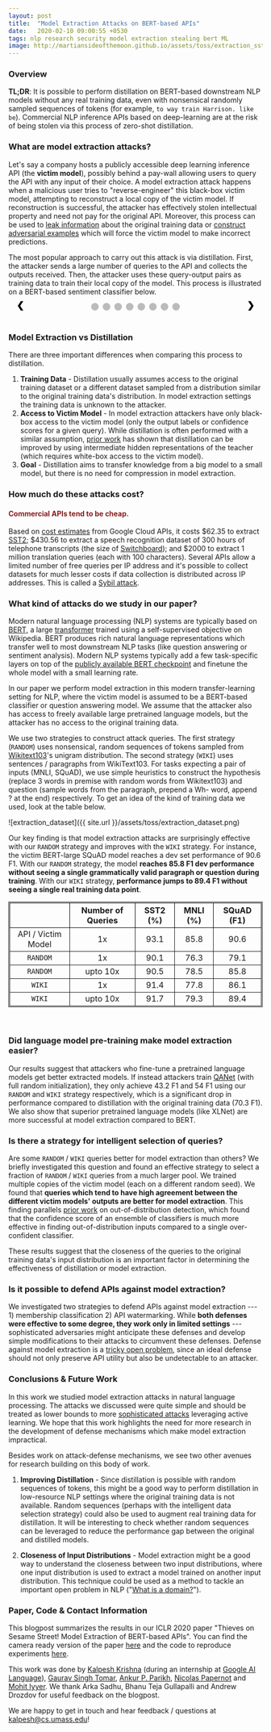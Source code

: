 ```yaml
---
layout: post
title:  "Model Extraction Attacks on BERT-based APIs"
date:   2020-02-10 09:00:55 +0530
tags: nlp research security model extraction stealing bert ML
image: http://martiansideofthemoon.github.io/assets/toss/extraction_sst2.png
---
```


### Overview

**TL;DR**: It is possible to perform distillation on BERT-based downstream NLP models without any real training data, even with nonsensical randomly sampled sequences of tokens (for example, `to way train Harrison. like be`). Commercial NLP inference APIs based on deep-learning are at the risk of being stolen via this process of zero-shot distillation.

### What are model extraction attacks?

Let's say a company hosts a publicly accessible deep learning inference API (the **victim model**), possibly behind a pay-wall allowing users to query the API with any input of their choice. A model extraction attack happens when a malicious user tries to "reverse-engineer" this black-box victim model, attempting to reconstruct a local copy of the victim model. If reconstruction is successful, the attacker has effectively stolen intellectual property and need not pay for the original API. Moreover, this process can be used to [leak information](https://arxiv.org/pdf/1609.02943.pdf) about the original training data or [construct adversarial examples](https://arxiv.org/abs/1602.02697) which will force the victim model to make incorrect predictions.

The most popular approach to carry out this attack is via distillation. First, the attacker sends a large number of queries to the API and collects the outputs received. Then, the attacker uses these query-output pairs as training data to train their local copy of the model. This process is illustrated on a BERT-based sentiment classifier below.

<style>
.mySlides {display: none}

/* Slideshow container */
.slideshow-container {
  max-width: 1000px;
  position: relative;
  margin: auto;
}

/* Next & previous buttons */
.prev, .next {
  cursor: pointer;
  position: absolute;
  top: 50%;
  width: auto;
  padding: 16px;
  margin-top: -22px;
  color: black;
  font-weight: bold;
  font-size: 18px;
  transition: 0.6s ease;
  border-radius: 0 3px 3px 0;
  user-select: none;
}

/* Position the "next button" to the right */
.next {
  right: 0;
  border-radius: 3px 0 0 3px;
}

/* On hover, add a black background color with a little bit see-through */
.prev:hover, .next:hover {
  background-color: rgba(0,0,0,0.8);
}

/* Caption text */
.text {
  color: #881c1c;
  font-size: 15px;
  padding: 8px 12px;
  position: absolute;
  bottom: 8px;
  width: 100%;
  text-align: center;
/*  font-weight: bold;*/
}

/* Number text (1/3 etc) */
.numbertext {
  /*color: #f2f2f2;*/
  font-size: 12px;
  padding: 8px 12px;
  position: absolute;
  top: 0;
}

/* The dots/bullets/indicators */
.dot {
  cursor: pointer;
  height: 15px;
  width: 15px;
  margin: 0 2px;
  background-color: #bbb;
  border-radius: 50%;
  display: inline-block;
  transition: background-color 0.6s ease;
}

.active, .dot:hover {
  background-color: #717171;
}

/* Fading animation */
.fade {
  -webkit-animation-name: fade;
  -webkit-animation-duration: 1.5s;
  animation-name: fade;
  animation-duration: 1.5s;
}

@-webkit-keyframes fade {
  from {opacity: 1} 
  to {opacity: 1}
}

@keyframes fade {
  from {opacity: 1}
  to {opacity: 1}
}

/* On smaller screens, decrease text size */
@media only screen and (max-width: 300px) {
  .prev, .next,.text {font-size: 11px}
}
</style>

<div class="slideshow-container">

<div class="mySlides fade">
  <div class="numbertext">1 / 8</div>
  <img src="{{ site.url }}/assets/toss/toss_blog5.svg" style="width:100%">
  <div class="text">What are model extraction attacks? This slidedeck will walkthrough a typical model extraction pipeline.</div>
</div>

<div class="mySlides fade">
  <div class="numbertext">2 / 8</div>
  <img src="{{ site.url }}/assets/toss/toss_blog1.svg" style="width:100%">
  <div class="text">A company trains a sentiment classifier based on <a href="https://arxiv.org/abs/1810.04805">BERT</a>.</div>
</div>

<div class="mySlides fade">
  <div class="numbertext">3 / 8</div>
  <img src="{{ site.url }}/assets/toss/toss_blog2.svg" style="width:100%">
  <div class="text">The company releases their model as a black-box API --- users can query the model but cannot look at model internals or intermediate representations. We call this API the "victim model".</div>
</div>

<div class="mySlides fade">
  <div class="numbertext">4 / 8</div>
  <img src="{{ site.url }}/assets/toss/toss_blog3.svg" style="width:100%">
  <div class="text">A malicious user generates a large number of queries. In this paper we study queries which are randomly sampled nonsensical sequences of tokens (as shown in the figure).</div>
</div>

<div class="mySlides fade">
  <div class="numbertext">5 / 8</div>
  <img src="{{ site.url }}/assets/toss/toss_blog4.svg" style="width:100%">
  <div class="text">The malicious user sends their queries to the API and collects the outputs produced by the model. Note that full probability distributions across labels are not necessary for model extraction.</div>
</div>

<div class="mySlides fade">
  <div class="numbertext">6 / 8</div>
  <img src="{{ site.url }}/assets/toss/toss_blog5.svg" style="width:100%">
  <div class="text">The model trains a new model (the "extracted model") from scratch using the queries as the training data input and the API's outputs as the training data labels.</div>
</div>

<div class="mySlides fade">
  <div class="numbertext">7 / 8</div>
  <img src="{{ site.url }}/assets/toss/toss_blog6.svg" style="width:100%">
  <div class="text">The extracted model classifies sentiment correctly on real data. We show that performance of extracted models is close to the victim model's performance.</div>
</div>

<div class="mySlides fade">
  <div class="numbertext">8 / 8</div>
  <img src="{{ site.url }}/assets/toss/extraction_squad.png" style="width:100%">
  <div class="text">The whole model extraction pipeline being applied to victim model trained on SQuAD. Note the nonsensical nature of the paragraphs and questions.</div>
</div>

<a class="prev" onclick="plusSlides(-1)">&#10094;</a>
<a class="next" onclick="plusSlides(1)">&#10095;</a>

</div>

<div style="text-align:center">
  <span class="dot" onclick="currentSlide(1)"></span>
  <span class="dot" onclick="currentSlide(2)"></span>
  <span class="dot" onclick="currentSlide(3)"></span>
  <span class="dot" onclick="currentSlide(4)"></span>
  <span class="dot" onclick="currentSlide(5)"></span>
  <span class="dot" onclick="currentSlide(6)"></span>
  <span class="dot" onclick="currentSlide(7)"></span>
  <span class="dot" onclick="currentSlide(8)"></span>
</div>

<script>
var slideIndex = 1;
showSlides(slideIndex);

function plusSlides(n) {
  showSlides(slideIndex += n);
}

function currentSlide(n) {
  showSlides(slideIndex = n);
}

function showSlides(n) {
  var i;
  var slides = document.getElementsByClassName("mySlides");
  var dots = document.getElementsByClassName("dot");
  if (n > slides.length) {slideIndex = 1}
  if (n < 1) {slideIndex = slides.length}
  for (i = 0; i < slides.length; i++) {
      slides[i].style.display = "none";
  }
  for (i = 0; i < dots.length; i++) {
      dots[i].className = dots[i].className.replace(" active", "");
  }
  slides[slideIndex-1].style.display = "block";
  dots[slideIndex-1].className += " active";
}
</script>

<br />

### Model Extraction vs Distillation

There are three important differences when comparing this process to distillation.

1. **Training Data** - Distillation usually assumes access to the original training dataset or a different dataset sampled from a distribution similar to the original training data's distribution. In model extraction settings the training data is unknown to the attacker.
2. **Access to Victim Model** - In model extraction attackers have only black-box access to the victim model (only the output labels or confidence scores for a given query). While distillation is often performed with a similar assumption, [prior work](https://arxiv.org/abs/1412.6550) has shown that distillation can be improved by using intermediate hidden representations of the teacher (which requires white-box access to the victim model).
3. **Goal** -  Distillation aims to transfer knowledge from a big model to a small model, but there is no need for compression in model extraction.

### How much do these attacks cost?

<h4><span style="color: #881c1c"><b>Commercial APIs tend to be cheap.</b></span></h4>

Based on [cost estimates](https://cloud.google.com/products/calculator/) from Google Cloud APIs, it costs $62.35 to extract [SST2](https://nlp.stanford.edu/sentiment/treebank.html); $430.56 to extract a speech recognition dataset of 300 hours of telephone transcripts (the size of [Switchboard](https://catalog.ldc.upenn.edu/LDC97S62)); and $2000 to extract 1 million translation queries (each with 100 characters). Several APIs allow a limited number of free queries per IP address and it's possible to collect datasets for much lesser costs if data collection is distributed across IP addresses. This is called a [Sybil attack](https://en.wikipedia.org/wiki/Sybil_attack).

### What kind of attacks do we study in our paper?

Modern natural language processing (NLP) systems are typically based on [BERT](https://arxiv.org/abs/1810.04805), a large [transformer](https://arxiv.org/abs/1706.03762) trained using a self-supervised objective on Wikipedia. BERT produces rich natural language representations which transfer well to most downstream NLP tasks (like question answering or sentiment analysis). Modern NLP systems typically add a few task-specific layers on top of the [publicly available BERT checkpoint](https://github.com/google-research/bert/) and finetune the whole model with a small learning rate.

In our paper we perform model extraction in this modern transfer-learning setting for NLP, where the victim model is assumed to be a BERT-based classifier or question answering model. We assume that the attacker also has access to freely available large pretrained language models, but the attacker has no access to the original training data.

We use two strategies to construct attack queries. The first strategy (`RANDOM`) uses nonsensical, random sequences of tokens sampled from [Wikitext103](https://www.salesforce.com/products/einstein/ai-research/the-wikitext-dependency-language-modeling-dataset/)'s unigram distribution. The second strategy (`WIKI`) uses sentences / paragraphs from WikiText103. For tasks expecting a pair of inputs (MNLI, SQuAD), we use simple heuristics to construct the hypothesis (replace 3 words in premise with random words from Wikitext103) and question (sample words from the paragraph, prepend a Wh- word, append ? at the end) respectively. To get an idea of the kind of training data we used, look at the table below.

![extraction_dataset]({{ site.url }}/assets/toss/extraction_dataset.png)

Our key finding is that model extraction attacks are surprisingly effective with our `RANDOM` strategy and improves with the `WIKI` strategy. For instance, the victim BERT-large SQuAD model reaches a dev set performance of 90.6 F1. With our `RANDOM` strategy, the model **reaches 85.8 F1 dev performance without seeing a single grammatically valid paragraph or question during training**. With our `WIKI` strategy, **performance jumps to 89.4 F1 without seeing a single real training data point**.

<style>
table {
	border-collapse: collapse;
    width:100%;
    border-spacing: 0;
    border: 1px solid;
    padding: 1px;
}
th{
    border:1px solid #000000;
    text-align: center;
}
td{
    border:1px solid;
    text-align: center;
}
</style>

|                     | Number of Queries | SST2 (%) | MNLI (%) | SQuAD (F1) |
|---------------------|-------------------|----------|----------|------------|
| API / Victim Model  | 1x                | 93.1     | 85.8     | 90.6       |
| `RANDOM`            | 1x                | 90.1     | 76.3     | 79.1       |
| `RANDOM`            | upto 10x          | 90.5     | 78.5     | 85.8       |
| `WIKI`              | 1x                | 91.4     | 77.8     | 86.1       |
| `WIKI`              | upto 10x          | 91.7     | 79.3     | 89.4       |

<br/>

### Did language model pre-training make model extraction easier?

Our results suggest that attackers who fine-tune a pretrained language models get better extracted models. If instead attackers train [QANet](https://arxiv.org/abs/1804.09541) (with full random initialization), they only achieve 43.2 F1 and 54 F1 using our `RANDOM` and `WIKI` strategy respectively, which is a significant drop in performance compared to distillation with the original training data (70.3 F1). We also show that superior pretrained language models (like XLNet) are more successful at model extraction compared to BERT.

### Is there a strategy for intelligent selection of queries?

Are some `RANDOM` / `WIKI` queries better for model extraction than others? We briefly investigated this question and found an effective strategy to select a fraction of `RANDOM` / `WIKI` queries from a much larger pool. We trained multiple copies of the victim model (each on a different random seed). We found that **queries which tend to have high agreement between the different victim models' outputs are better for model extraction**. This finding parallels [prior work](https://papers.nips.cc/paper/7219-simple-and-scalable-predictive-uncertainty-estimation-using-deep-ensembles.pdf) on out-of-distribution detection, which found that the confidence score of an ensemble of classifiers is much more effective in finding out-of-distribution inputs compared to a single over-confident classifier.

These results suggest that the closeness of the queries to the original training data's input distribution is an important factor in determining the effectiveness of distillation or model extraction.

### Is it possible to defend APIs against model extraction?

We investigated two strategies to defend APIs against model extraction --- 1) membership classification 2) API watermarking. While **both defenses were effective to some degree, they work only in limited settings** --- sophisticated adversaries might anticipate these defenses and develop simple modifications to their attacks to circumvent these defenses. Defense against model extraction is a [tricky open problem](https://arxiv.org/pdf/1909.01838.pdf#section.8), since an ideal defense should not only preserve API utility but also be undetectable to an attacker.

### Conclusions & Future Work

In this work we studied model extraction attacks in natural language processing. The attacks we discussed were quite simple and should be treated as lower bounds to more [sophisticated attacks](https://arxiv.org/abs/1811.02054) leveraging active learning. We hope that this work highlights the need for more research in the development of defense mechanisms which make model extraction impractical.

Besides work on attack-defense mechanisms, we see two other avenues for research building on this body of work.

1) **Improving Distillation** - Since distillation is possible with random sequences of tokens, this might be a good way to perform distillation in low-resource NLP settings where the original training data is not available. Random sequences (perhaps with the intelligent data selection strategy) could also be used to augment real training data for distillation. It will be interesting to check whether random sequences can be leveraged to reduce the performance gap between the original and distilled models.

2) **Closeness of Input Distributions** - Model extraction might be a good way to understand the closeness between two input distributions, where one input distribution is used to extract a model trained on another input distribution. This technique could be used as a method to tackle an important open problem in NLP ("[What is a domain?](https://twitter.com/yoavgo/status/1205989007852810244)").

### Paper, Code & Contact Information

This blogpost summarizes the results in our ICLR 2020 paper "Thieves on Sesame Street! Model Extraction of BERT-based APIs". You can find the camera ready version of the paper [here](https://arxiv.org/abs/1910.12366) and the code to reproduce experiments [here](https://github.com/google-research/language/tree/master/language/bert_extraction).

This work was done by [Kalpesh Krishna](http://martiansideofthemoon.github.io/) (during an internship at [Google AI Language](https://research.google/teams/language/)), [Gaurav Singh Tomar](https://research.google/people/GauravSinghTomar/), [Ankur P. Parikh](https://research.google/people/104995/), [Nicolas Papernot](https://www.papernot.fr/) and [Mohit Iyyer](https://people.cs.umass.edu/~miyyer/). We thank Arka Sadhu, Bhanu Teja Gullapalli and Andrew Drozdov for useful feedback on the blogpost.

We are happy to get in touch and hear feedback / questions at [kalpesh@cs.umass.edu](mailto:kalpesh@cs.umass.edu)!
